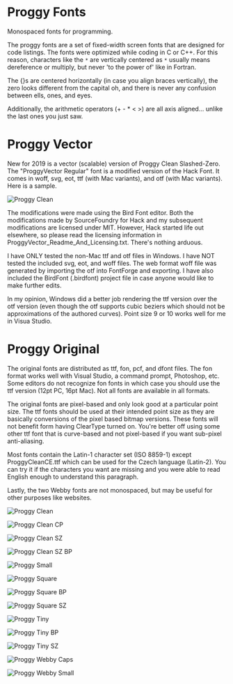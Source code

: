 # Proggy Fonts
Monospaced fonts for programming.

The proggy fonts are a set of fixed-width screen fonts that are designed for code listings. The fonts were optimized while coding in C or C++. For this reason, characters like the `*` are vertically centered as `*` usually means dereference or multiply, but never 'to the power of' like in Fortran.

The {}s are centered horizontally (in case you align braces vertically), the zero looks different from the capital oh, and there is never any confusion between ells, ones, and eyes.

Additionally, the arithmetic operators (+ - * < >) are all axis aligned... unlike the last ones you just saw.


# Proggy Vector
New for 2019 is a vector (scalable) version of Proggy Clean Slashed-Zero. The "ProggyVector Regular" font is a modified version of the Hack Font. It comes in woff, svg, eot, ttf (with Mac variants), and otf (with Mac variants). Here is a sample.

![Proggy Clean](https://raw.githubusercontent.com/bluescan/proggyfonts/master/ProggyVector/ProggyVector_Sample.png)

The modifications were made using the Bird Font editor. Both the modifications made by SourceFoundry for Hack and my subsequent modifications are licensed under MIT. However, Hack started life out elsewhere, so please read the licensing information in ProggyVector_Readme_And_Licensing.txt. There's nothing arduous.

I have ONLY tested the non-Mac ttf and otf files in Windows. I have NOT tested the included svg, eot, and woff files. The web format woff file was generated by importing the otf into FontForge and exporting. I have also included the BirdFont (.birdfont) project file in case anyone would like to make further edits.

In my opinion, Windows did a better job rendering the ttf version over the otf version (even though the otf supports cubic beziers which should not be approximations of the authored curves). Point size 9 or 10 works well for me in Visua Studio.


# Proggy Original

The original fonts are distributed as ttf, fon, pcf, and dfont files. The fon format works well with Visual Studio, a command prompt, Photoshop, etc. Some editors do not recognize fon fonts in which case you should use the ttf version (12pt PC, 16pt Mac). Not all fonts are available in all formats.

The original fonts are pixel-based and only look good at a particular point size. The ttf fonts should be used at their intended point size as they are basically conversions of the pixel based bitmap versions. 
These fonts will not benefit form having ClearType turned on. You're better off using some other ttf font that is curve-based and not pixel-based if you want sub-pixel anti-aliasing.

Most fonts contain the Latin-1 character set (ISO 8859-1) except ProggyCleanCE.ttf which can be used for the Czech language (Latin-2). You can try it if the characters you want are missing and you were able to read English enough to understand this paragraph.

Lastly, the two Webby fonts are not monospaced, but may be useful for other purposes like websites.

![Proggy Clean](https://raw.githubusercontent.com/bluescan/proggyfonts/master/images/example_proggy_clean.gif)

![Proggy Clean CP](https://raw.githubusercontent.com/bluescan/proggyfonts/master/images/example_proggy_clean_cp.gif)

![Proggy Clean SZ](https://raw.githubusercontent.com/bluescan/proggyfonts/master/images/example_proggy_clean_sz.gif)

![Proggy Clean SZ BP](https://raw.githubusercontent.com/bluescan/proggyfonts/master/images/example_proggy_clean_sz_bp.gif)

![Proggy Small](https://raw.githubusercontent.com/bluescan/proggyfonts/master/images/example_proggy_small.gif)

![Proggy Square](https://raw.githubusercontent.com/bluescan/proggyfonts/master/images/example_proggy_square.gif)

![Proggy Square BP](https://raw.githubusercontent.com/bluescan/proggyfonts/master/images/example_proggy_square_bp.gif)

![Proggy Square SZ](https://raw.githubusercontent.com/bluescan/proggyfonts/master/images/example_proggy_square_sz.gif)

![Proggy Tiny](https://raw.githubusercontent.com/bluescan/proggyfonts/master/images/example_proggy_tiny.gif)

![Proggy Tiny BP](https://raw.githubusercontent.com/bluescan/proggyfonts/master/images/example_proggy_tiny_bp.gif)

![Proggy Tiny SZ](https://raw.githubusercontent.com/bluescan/proggyfonts/master/images/example_proggy_tiny_sz.gif)

![Proggy Webby Caps](https://raw.githubusercontent.com/bluescan/proggyfonts/master/images/example_webby_caps.gif)

![Proggy Webby Small](https://raw.githubusercontent.com/bluescan/proggyfonts/master/images/example_webby_small.gif)
